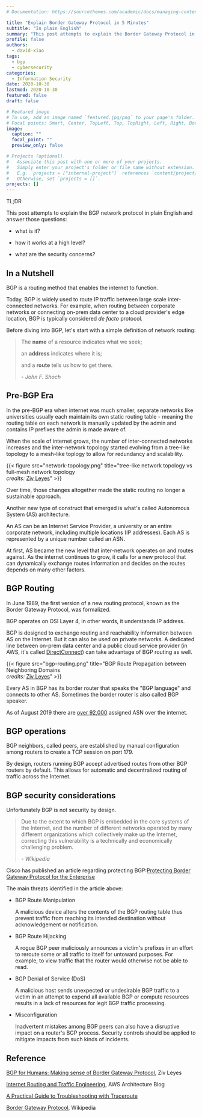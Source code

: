 ```yaml
---
# Documentation: https://sourcethemes.com/academic/docs/managing-content/

title: "Explain Border Gateway Protocol in 5 Minutes"
subtitle: "In plain English"
summary: "This post attempts to explain the Border Gateway Protocol in plain English: what it is; how it works at a high level and some of the threats from a security perspective."
profile: false
authors: 
  - david-xiao
tags:
  - bgp
  - cybersecurity
categories: 
  - Information Security
date: 2020-10-30
lastmod: 2020-10-30
featured: false
draft: false

# Featured image
# To use, add an image named `featured.jpg/png` to your page's folder.
# Focal points: Smart, Center, TopLeft, Top, TopRight, Left, Right, BottomLeft, Bottom, BottomRight.
image:
  caption: ""
  focal_point: ""
  preview_only: false

# Projects (optional).
#   Associate this post with one or more of your projects.
#   Simply enter your project's folder or file name without extension.
#   E.g. `projects = ["internal-project"]` references `content/project/deep-learning/index.md`.
#   Otherwise, set `projects = []`.
projects: []
---
```


TL;DR

This post attempts to explain the BGP network protocol in plain English and answer those questions: 

- what is it?

- how it works at a high level?

- what are the security concerns?

## In a Nutshell

BGP is a routing method that enables the internet to function.

Today, BGP is widely used to route IP traffic between large scale inter-connected networks. For example, when routing between corporate networks or connecting on-prem data center to a cloud provider's edge location, BGP is typically considered *de facto* protocol.

Before diving into BGP, let's start with a simple definition of network routing:

> The **name** of a resource indicates what we seek;
> 
> an **address** indicates where it is; 
> 
> and a **route** tells us how to get there.
> 
> *- John F. Shoch*

## Pre-BGP Era

In the pre-BGP era when internet was much smaller, separate networks like universities usually each maintain its own static routing table - meaning the routing table on each network is manually updated by the admin and contains IP prefixes the admin is made aware of.

When the scale of internet grows, the number of inter-connected networks increases and the inter-network topology started evolving from a tree-like topology to a mesh-like toplogy to allow for redundancy and scalability.

{{< figure src="network-topology.png" title="tree-like network topology vs full-mesh network topology <br>*credits:* [Ziv Leyes](https://www.imperva.com/blog/author/ziv/)" >}}

Over time, those changes altogether made the static routing no longer a sustainable approach.

Another new type of construct that emerged is what's called Autonomous System (AS) architecture.

An AS can be an Internet Service Provider, a university or an entire corporate network, including multiple locations (IP addresses). Each AS is represented by a unique number called an ASN.

At first, AS became the new level that inter-network operates on and routes against. As the internet continues to grow, it calls for a new protocol that can dynamically exchange routes information and decides on the routes depends on many other factors.

## BGP Routing

In June 1989, the first version of a new routing protocol, known as the Border Gateway Protocol, was formalized.

BGP operates on OSI Layer 4, in other words, it understands IP address. 

BGP is designed to exchange routing and reachability information between AS on the Internet. But it can also be used on private networks. A dedicated line between on-prem data center and a public cloud service provider (in AWS, it's called [DirectConnect](https://aws.amazon.com/directconnect/faqs/)) can take advantage of BGP routing as well.

{{< figure src="bgp-routing.png" title="BGP Route Propagation between Neighboring Domains<br>*credits:* [Ziv Leyes](https://www.imperva.com/blog/author/ziv/)" >}}

Every AS in BGP has its border router that speaks the "BGP language" and connects to other AS. Sometimes the border router is also called BGP speaker.

As of August 2019 there are [over 92,000](https://en.wikipedia.org/wiki/Autonomous_system_(Internet)) assigned ASN over the internet.

## BGP operations

BGP neighbors, called peers, are established by manual configuration among routers to create a TCP session on port 179.

By design, routers running BGP accept advertised routes from other BGP routers by default. This allows for automatic and decentralized routing of traffic across the Internet.

## BGP security considerations

Unfortunately BGP is not security by design.

> Due to the extent to which BGP is embedded in the core systems of the Internet, and the number of different networks operated by many different organizations which collectively make up the Internet, correcting this vulnerability is a technically and economically challenging problem.
> 
> *- Wikipedia*

Cisco has published an article regarding protecting BGP:[Protecting Border Gateway Protocol for the Enterprise](https://tools.cisco.com/security/center/resources/protecting_border_gateway_protocol)

The main threats identified in the article above:

- BGP Route Manipulation

  A malicious device alters the contents of the BGP routing table thus prevent traffic from reaching its intended destination without acknowledgement or notification.

- BGP Route Hijacking

  A rogue BGP peer maliciously announces a victim's prefixes in an effort to reroute some or all traffic to itself for untoward purposes. For example, to view traffic that the router would otherwise not be able to read.

- BGP Denial of Service (DoS)

  A malicious host sends unexpected or undesirable BGP traffic to a victim in an attempt to expend all available BGP or compute resources results in a lack of resources for legit BGP traffic processing.

- Misconfiguration

  Inadvertent mistakes among BGP peers can also have a disruptive impact on a router's BGP process. Security controls should be applied to mitigate impacts from such kinds of incidents.

## Reference

[BGP for Humans: Making sense of Border Gateway Protocol](https://imperva.com/blog/bgp-routing-explained/), Ziv Leyes

[Internet Routing and Traffic Engineering](https://aws.amazon.com/blogs/architecture/internet-routing-and-traffic-engineering/), AWS Architecture Blog

[A Practical Guide to Troubleshooting with Traceroute](RAS_traceroute_N45.pdf)

[Border Gateway Protocol](https://en.wikipedia.org/wiki/Border_Gateway_Protocol), Wikipedia
